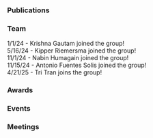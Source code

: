 ### Publications

### Team

1/1/24 - Krishna Gautam joined the group!  
5/16/24 - Kipper Riemersma joined the group!  
11/1/24 - Nabin Humagain joined the group!  
11/15/24 - Antonio Fuentes Solis joined the group!  
4/21/25 - Tri Tran joins the group!


### Awards

### Events

### Meetings
